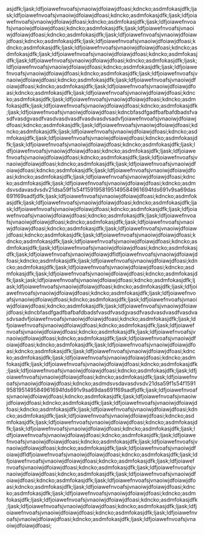 asjdfk;ljask;ldfjoiawefnvoafsjvnaoiwjdfoiawjdfoasi;kdncko;asdmfokasjdfk;ljask;ldfjoiawefnvoafsjvnaoiwjdfoiawjdfoasi;kdncko;asdmfokasjdfk;ljask;ldfjoiawefnvoafsjvnaoiwjdfoiawjdfoasi;kdncko;asdmfokasjdfk;ljask;ldfjoiawefnvoafsjvnaoiwjdfoiawjdfoasi;kdncko;asdmfokasjdfk;ljask;ldfjoiawefnvoafsjvnaoiwjdfoiawjdfoasi;kdncko;asdmfokasjdfk;ljask;ldfjoiawefnvoafsjvnaoiwjdfoiawjdfoasi;kdncko;asdmfokasjdfk;ljask;ldfjoiawefnvoafsjvnaoiwjdfoiawjdfoasi;kdncko;asdmfokasjdfk;ljask;ldfjoiawefnvoafsjvnaoiwjdfoiawjdfoasi;kdncko;asdmfokasjdfk;ljask;ldfjoiawefnvoafsjvnaoiwjdfoiawjdfoasi;kdncko;asdmfokasjdfk;ljask;ldfjoiawefnvoafsjvnaoiwjdfoiawjdfoasi;kdncko;asdmfokasjdfk;ljask;ldfjoiawefnvoafsjvnaoiwjdfoiawjdfoasi;kdncko;asdmfokasjdfk;ljask;ldfjoiawefnvoafsjvnaoiwjdfoiawjdfoasi;kdncko;asdmfokasjdfk;ljask;ldfjoiawefnvoafsjvnaoiwjdfoiawjdfoasi;kdncko;asdmfokasjdfk;ljask;ldfjoiawefnvoafsjvnaoiwjdfoiawjdfoasi;kdncko;asdmfokasjdfk;ljask;ldfjoiawefnvoafsjvnaoiwjdfoiawjdfoasi;kdncko;asdmfokasjdfk;ljask;ldfjoiawefnvoafsjvnaoiwjdfoiawjdfoasi;kdncko;asdmfokasjdfk;ljask;ldfjoiawefnvoafsjvnaoiwjdfoiawjdfoasi;kdncko;asdmfokasjdfk;ljask;ldfjoiawefnvoafsjvnaoiwjdfoiawjdfoasi;kdncko;asdmfokasjdfk;ljask;ldfjoiawefnvoafsjvnaoiwjdfoiawjdfoasi;kdncbfasdfgadfbafbafdbadsfvasdfvasdgvasdfvasdvasdvasdfvasdvasdvsadvfjoiawefnvoafsjvnaoiwjdfoiawjdfoasi;kdncko;asdmfokasjdfk;ljask;ldfjoiawefnvoafsjvnaoiwjdfoiawjdfoasi;kdncko;asdmfokasjdfk;ljask;ldfjoiawefnvoafsjvnaoiwjdfoiawjdfoasi;kdncko;asdmfokasjdfk;ljask;ldfjoiawefnvoafsjvnaoiwjdfoiawjdfoasi;kdncko;asdmfokasjdfk;ljask;ldfjoiawefnvoafsjvnaoiwjdfoiawjdfoasi;kdncko;asdmfokasjdfk;ljask;ldfjoiawefnvoafsjvnaoiwjdfoiawjdfoasi;kdncko;asdmfokasjdfk;ljask;ldfjoiawefnvoafsjvnaoiwjdfoiawjdfoasi;kdncko;asdmfokasjdfk;ljask;ldfjoiawefnvoafsjvnaoiwjdfoiawjdfoasi;kdncko;asdmfokasjdfk;ljask;ldfjoiawefnvoafsjvnaoiwjdfoiawjdfoasi;kdncko;asdmfokasjdfk;ljask;ldfjoiawefnvoafsjvnaoiwjdfoiawjdfoasi;kdncko;asdmfokasjdfk;ljask;ldfjoiawefnvoafsjvnaoiwjdfoiawjdfoasi;kdncko;asdmfokasjdfk;ljask;ldfjoiawefnvoafsjvnaoiwjdfoiawjdfoasi;kdncko;asdmdsvsdavasdvsdv21dsa59f1s54f1591958195149584961694fds691v9sa69das691f69sadfjdfk;ljask;ldfjoiawefnvoafsjvnaoiwjdfoiawjdfoasi;kdncko;asdmfokasjdfk;ljask;ldfjoiawefnvoafsjvnaoiwjdfoiawjdfoasi;kdncko;asdmfokasjdfk;ljask;ldfjoiawefnvoafsjvnaoiwjdfoiawjdfoasi;kdncko;asdmfokasjdfk;ljask;ldfjoiawefnvoafsjvnaoiwjdfoiawjdfoasi;kdncko;asdmfokasjdfk;ljask;ldfjoiawefnvoafsjvnaoiwjdfoiawjdfoasi;kdncko;asdmfokasjdfk;ljask;ldfjoiawefnvoafsjvnaoiwjdfoiawjdfoasi;kdncko;asdmfokasjdfk;ljask;ldfjoiawefnvoafsjvnaoiwjdfoiawjdfoasi;kdncko;asdmfokasjdfk;ljask;ldfjoiawefnvoafsjvnaoiwjdfoiawjdfoasi;kdncko;asdmfokasjdfk;ljask;ldfjoiawefnvoafsjvnaoiwjdfoiawjdfoasi;kdncko;asdmfokasjdfk;ljask;ldfjoiawefnvoafsjvnaoiwjdfoiawjdfoasi;kdncko;asdmfokasjdfk;ljask;ldfjoiawefnvoafsjvnaoiwjdfoiawjdfldfjoiawefnvoafsjvnaoiwjdfoiawjdfoasi;kdncko;asdmfokasjdfk;ljask;ldfjoiawefnvoafsjvnaoiwjdfoiawjdfoasi;kdncko;asdmfokasjdfk;ljask;ldfjoiawefnvoafsjvnaoiwjdfoiawjdfoasi;kdncko;asdmfokasjdfk;ljask;ldfjoiawefnvoafsjvnaoiwjdfoiawjdfoasi;kdncko;asdmfokasjdfk;ljask;jask;ldfjoiawefnvoafsjvnaoiwjdfoiawjdfoasi;kdncko;asdmfokasjdfk;ljask;ldfjoiawefnvoafsjvnaoiwjdfoiawjdfoasi;kdncko;asdmfokasjdfk;ljask;ldfjoiawefnvoafsjvnaoiwjdfoiawjdfoasi;kdncko;asdmfokasjdfk;ljask;ldfjoiawefnvoafsjvnaoiwjdfoiawjdfoasi;kdncko;asdmfokasjdfk;ljask;ldfjoiawefnvoafsjvnaoiwjdfoiawjdfoasi;kdncko;asdmfokasjdfk;ljask;ldfjoiawefnvoafsjvnaoiwjdfoiawjdfoasi;kdncbfasdfgadfbafbafdbadsfvasdfvasdgvasdfvasdvasdvasdfvasdvasdvsadvfjoiawefnvoafsjvnaoiwjdfoiawjdfoasi;kdncko;asdmfokasjdfk;ljask;ldfjoiawefnvoafsjvnaoiwjdfoiawjdfoasi;kdncko;asdmfokasjdfk;ljask;ldfjoiawefnvoafsjvnaoiwjdfoiawjdfoasi;kdncko;asdmfokasjdfk;ljask;ldfjoiawefnvoafsjvnaoiwjdfoiawjdfoasi;kdncko;asdmfokasjdfk;ljask;ldfjoiawefnvoafsjvnaoiwjdfoiawjdfoasi;kdncko;asdmfokasjdfk;ljask;ldfjoiawefnvoafsjvnaoiwjdfoiawjdfoasi;kdncko;asdmfokasjdfk;ljask;ldfjoiawefnvoafsjvnaoiwjdfoiawjdfoasi;kdncko;asdmfokasjdfk;ljask;ldfjoiawefnvoafsjvnaoiwjdfoiawjdfoasi;kdncko;asdmfokasjdfk;ljask;ldfjoiawefnvoafsjvnaoiwjdfoiawjdfoasi;kdncko;asdmfokasjdfk;ljask;ldfjoiawefnvoafsjvnaoiwjdfoiawjdfoasi;kdncko;asdmfokasjdfk;ljask;ldfjoiawefnvoafsjvnaoiwjdfoiawjdfoasi;kdncko;asdmfokasjdfk;ljask;ldfjoiawefnvoafsjvnaoiwjdfoiawjdfoasi;kdncko;asdmdsvsdavasdvsdv21dsa59f1s54f1591958195149584961694fds691v9sa69das691f69sadfjdfk;ljask;ldfjoiawefnvoafsjvnaoiwjdfoiawjdfoasi;kdncko;asdmfokasjdfk;ljask;ldfjoiawefnvoafsjvnaoiwjdfoiawjdfoasi;kdncko;asdmfokasjdfk;ljask;ldfjoiawefnvoafsjvnaoiwjdfoiawjdfoasi;kdncko;asdmfokasjdfk;ljask;ldfjoiawefnvoafsjvnaoiwjdfoiawjdfoasi;kdncko;asdmfokasjdfk;ljask;ldfjoiawefnvoafsjvnaoiwjdfoiawjdfoasi;kdncko;asdmfokasjdfk;ljask;ldfjoiawefnvoafsjvnaoiwjdfoiawjdfoasi;kdncko;asdmfokasjdfk;ljask;ldfjoiawefnvoafsjvnaoiwjdfoiawjdfoasi;kdncko;asdmfokasjdfk;ljask;ldfjoiawefnvoafsjvnaoiwjdfoiawjdfoasi;kdncko;asdmfokasjdfk;ljask;ldfjoiawefnvoafsjvnaoiwjdfoiawjdfoasi;kdncko;asdmfokasjdfk;ljask;ldfjoiawefnvoafsjvnaoiwjdfoiawjdfoasi;kdncko;asdmfokasjdfk;ljask;ldfjoiawefnvoafsjvnaoiwjdfoiawjdfldfjoiawefnvoafsjvnaoiwjdfoiawjdfoasi;kdncko;asdmfokasjdfk;ljask;ldfjoiawefnvoafsjvnaoiwjdfoiawjdfoasi;kdncko;asdmfokasjdfk;ljask;ldfjoiawefnvoafsjvnaoiwjdfoiawjdfoasi;kdncko;asdmfokasjdfk;ljask;ldfjoiawefnvoafsjvnaoiwjdfoiawjdfoasi;kdncko;asdmfokasjdfk;ljask;ldfjoiawefnvoafsjvnaoiwjdfoiawjdfoasi;kdncko;asdmfokasjdfk;ljask;ldfjoiawefnvoafsjvnaoiwjdfoiawjdfoasi;kdncko;asdmfokasjdfk;ljask;ldfjoiawefnvoafsjvnaoiwjdfoiawjdfoasi;kdncko;asdmfokasjdfk;ljask;ldfjoiawefnvoafsjvnaoiwjdfoiawjdfoasi;kdncko;asdmfokasjdfk;ljask;ldfjoiawefnvoafsjvnaoiwjdfoiawjdfoasi;kdncko;asdmfokasjdfk;ljask;ldfjoiawefnvoafsjvnaoiwjdfoiawjdfoasi;kdncko;asdmfokasjdfk;ljask;ldfjoiawefnvoafsjvnaoiwjdfoiawjdfoasi;kdncko;asdmfokasjdfk;ljask;ldfjoiawefnvoafsjvnaoiwjdfoiawjdfoasi;kdncko;asdmfokasjdfk;ljask;ldfjoiawefnvoafsjvnaoiwjdfoiawjdfoasi;
